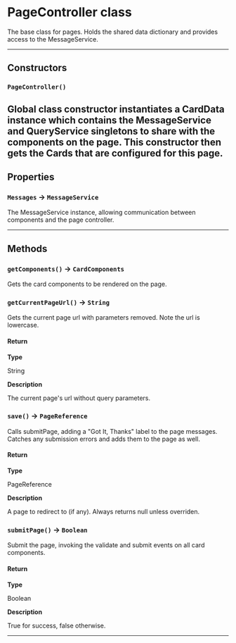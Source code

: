 # PageController class

The base class for pages. Holds the shared data dictionary and provides access to the MessageService.

---
## Constructors
### `PageController()`

Global class constructor instantiates a CardData instance which contains the MessageService and QueryService singletons to share with the components on the page. This constructor then gets the Cards that are configured for this page.
---
## Properties

### `Messages` → `MessageService`

The MessageService instance, allowing communication between components and the page controller.

---
## Methods
### `getComponents()` → `CardComponents`

Gets the card components to be rendered on the page.

### `getCurrentPageUrl()` → `String`

Gets the current page url with parameters removed. Note the url is lowercase.

#### Return

**Type**

String

**Description**

The current page's url without query parameters.

### `save()` → `PageReference`

Calls submitPage, adding a "Got It, Thanks" label to the page messages. Catches any submission errors and adds them to the page as well.

#### Return

**Type**

PageReference

**Description**

A page to redirect to (if any). Always returns null unless overriden.

### `submitPage()` → `Boolean`

Submit the page, invoking the validate and submit events on all card components.

#### Return

**Type**

Boolean

**Description**

True for success, false otherwise.

---
